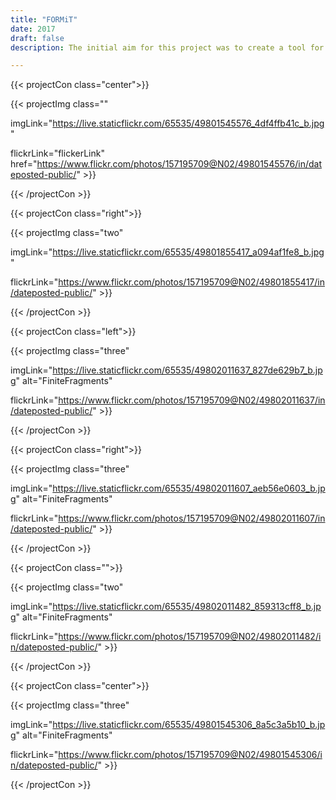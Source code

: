 ```yaml
---
title: "FORMiT"
date: 2017
draft: false
description: The initial aim for this project was to create a tool for educating children about waste and recycling. After visiting a recycling centre’s education outreach department, I found that they used paper making as an interactive task to accompany their lessons. Paper making is a timely process, this concern led to FORMiT:- an instant recycling tool that uses suction to make new objects from paper pulp.

---
```


{{< projectCon class="center">}}

{{< projectImg class=""

imgLink="https://live.staticflickr.com/65535/49801545576_4df4ffb41c_b.jpg" 

flickrLink="flickerLink" href="https://www.flickr.com/photos/157195709@N02/49801545576/in/dateposted-public/" >}}

{{< /projectCon >}}




{{< projectCon class="right">}}

{{< projectImg class="two"

imgLink="https://live.staticflickr.com/65535/49801855417_a094af1fe8_b.jpg" 

flickrLink="https://www.flickr.com/photos/157195709@N02/49801855417/in/dateposted-public/" >}}

{{< /projectCon >}}



{{< projectCon class="left">}}

{{< projectImg class="three"

imgLink="https://live.staticflickr.com/65535/49802011637_827de629b7_b.jpg" alt="FiniteFragments" 

flickrLink="https://www.flickr.com/photos/157195709@N02/49802011637/in/dateposted-public/" >}}

{{< /projectCon >}}




{{< projectCon class="right">}}

{{< projectImg class="three"

imgLink="https://live.staticflickr.com/65535/49802011607_aeb56e0603_b.jpg" alt="FiniteFragments" 

flickrLink="https://www.flickr.com/photos/157195709@N02/49802011607/in/dateposted-public/" >}}

{{< /projectCon >}}




{{< projectCon class="">}}

{{< projectImg class="two"

imgLink="https://live.staticflickr.com/65535/49802011482_859313cff8_b.jpg" alt="FiniteFragments" 

flickrLink="https://www.flickr.com/photos/157195709@N02/49802011482/in/dateposted-public/" >}}

{{< /projectCon >}}



{{< projectCon class="center">}}

{{< projectImg class="three"

imgLink="https://live.staticflickr.com/65535/49801545306_8a5c3a5b10_b.jpg" alt="FiniteFragments" 

flickrLink="https://www.flickr.com/photos/157195709@N02/49801545306/in/dateposted-public/" >}}

{{< /projectCon >}}





